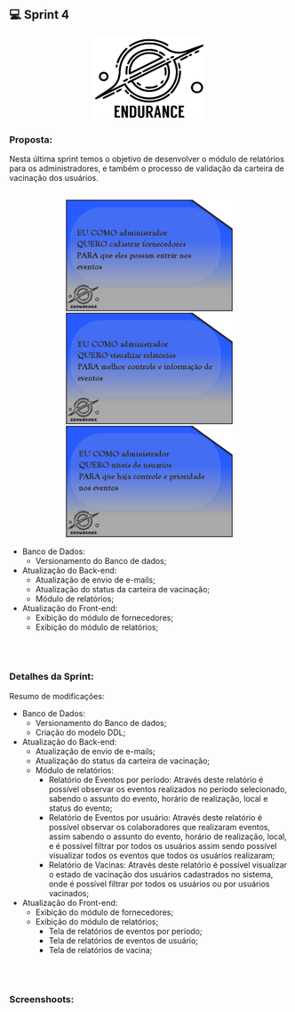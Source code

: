## 💻 Sprint 4

<p align="center"> <img src="https://github.com/MaXximiles/API-4SEM/blob/main/Documenta%C3%A7%C3%A3o/logo%20com%20nome.png"height=150 width=200> </p> 


### Proposta:
Nesta última sprint temos o objetivo de desenvolver o módulo de relatórios para os administradores, e também o processo de validação da carteira de vacinação dos usuários.

<p align=center> 
</br><img src="https://raw.githubusercontent.com/MaXximiles/API-4SEM/main/Documentação/User%20Story%20Cards/story%20card%203.jpg?raw=true" width=300 height=200>
<img src="https://raw.githubusercontent.com/MaXximiles/API-4SEM/main/Documentação/User%20Story%20Cards/story%20card%206.jpg?raw=true" width=300 height=200>
<img src="https://raw.githubusercontent.com/MaXximiles/API-4SEM/main/Documentação/User%20Story%20Cards/story%20card%209.jpg?raw=true" width=300 height=200>

 - Banco de Dados:
   - Versionamento do Banco de dados;
 - Atualização do Back-end:
   - Atualização de envio de e-mails; 
   - Atualização do status da carteira de vacinação;
   - Módulo de relatórios;
 - Atualização do Front-end:
   - Exibição do módulo de fornecedores;
   - Exibição do módulo de relatórios;
</p></br><h1></h1>


### Detalhes da Sprint:

Resumo de modificações:
</br>
- Banco de Dados:
  - Versionamento do Banco de dados;
  - Criação do modelo DDL;  
- Atualização do Back-end:
  - Atualização de envio de e-mails; 
  - Atualização do status da carteira de vacinação;
  - Módulo de relatórios:
    - Relatório de Eventos por período: Através deste relatório é possível observar os eventos realizados no período selecionado, sabendo o assunto do evento, horário de realização, local e status do evento;
    - Relatório de Eventos por usuário: Através deste relatório é possível observar os colaboradores que realizaram eventos, assim sabendo o assunto do evento, horário de realização, local, e é possível filtrar por todos os usuários assim sendo possível visualizar todos os eventos que todos os usuários realizaram;
    - Relatório de Vacinas: Através deste relatório é possível visualizar o estado de vacinação dos usuários cadastrados no sistema, onde é possível filtrar por todos os usuários ou por usuários vacinados;
- Atualização do Front-end:
  - Exibição do módulo de fornecedores;
  - Exibição do módulo de relatórios;
     - Tela de relatórios de eventos por período; 
     - Tela de relatórios de eventos de usuário;
     - Tela de relatórios de vacina;

     
    


  


</p></br><h1></h1>

### Screenshoots:


</p></br><h1></h1>













